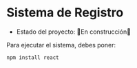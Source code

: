 <h1>Sistema de Registro</h1>

- Estado del proyecto: 🚧En construcción🚧

Para ejecutar el sistema, debes poner:

```npm install react```
